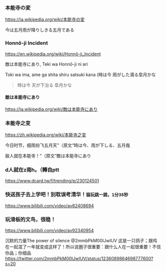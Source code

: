### 本能寺の変
https://ja.wikipedia.org/wiki/本能寺の変

今は五月雨が降りしきる五月である

### Honnō-ji Incident
https://en.wikipedia.org/wiki/Honnō-ji_Incident

敵は本能寺にあり, Teki wa Honnō-ji ni ari

Toki wa ima, ame ga shita shiru satsuki kana (時は今 雨がした滴る皐月かな
>時は今 天が下治る 皐月かな

#### 敵は本能寺にあり
https://ja.wikipedia.org/wiki/敵は本能寺にあり

### 本能寺之变
https://zh.wikipedia.org/wiki/本能寺之变

今日时节，细雨纷飞五月天”（原文“時は今、雨が下しる、五月哉

敌人就在本能寺！”（原文“敵は本能寺にあり

### d人就在z南h。（轉自ptt
https://www.dcard.tw/f/trending/p/230124501

### 快送孩子去上学吧！别耽误考清华！`猫玩跳一跳，1分38秒`
https://www.bilibili.com/video/av82408694

### 玩滑板的文鸟，很稳！
https://www.bilibili.com/video/av92340954

沉默的力量The power of silence
@2mmbPkM00IJwIUV
这是一只鸽子；跟鸡在一起混了一年就变成这样了！所以说圈子很重要：跟什么人在一起很重要！不信你品；你细品
  https://twitter.com/2mmbPkM00IJwIUV/status/1236089864698777600?s=20
